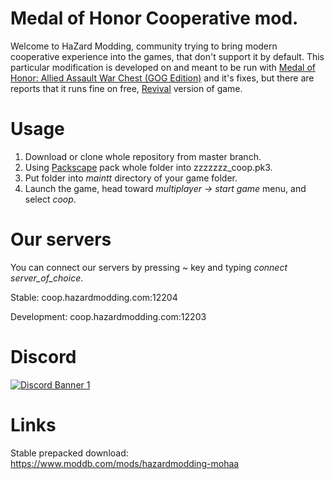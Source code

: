 # Medal of Honor Cooperative mod.

Welcome to HaZard Modding, community trying to bring modern cooperative experience into the games, that don't support it by default.
This particular modification is developed on and meant to be run with [Medal of Honor: Allied Assault War Chest (GOG Edition)](https://www.gog.com/game/medal_of_honor_allied_assault_war_chest) and it's fixes, but there are reports that it runs fine on free, [Revival](http://mymoh.tk/) version of game.

# Usage

1. Download or clone whole repository from master branch.
2. Using [Packscape](https://www.moddb.com/downloads/pak-scape) pack whole folder into zzzzzzz_coop.pk3.
3. Put folder into *maintt* directory of your game folder.
4. Launch the game, head toward *multiplayer -> start game* menu, and select *coop*.

# Our servers
You can connect our servers by pressing ~ key and typing *connect server_of_choice*.

Stable: coop.hazardmodding.com:12204

Development: coop.hazardmodding.com:12203
 
# Discord
[![Discord Banner 1](https://discordapp.com/api/guilds/509441602222030848/widget.png?style=banner2)](https://discord.gg/jse9daX)

# Links
Stable prepacked download: https://www.moddb.com/mods/hazardmodding-mohaa

